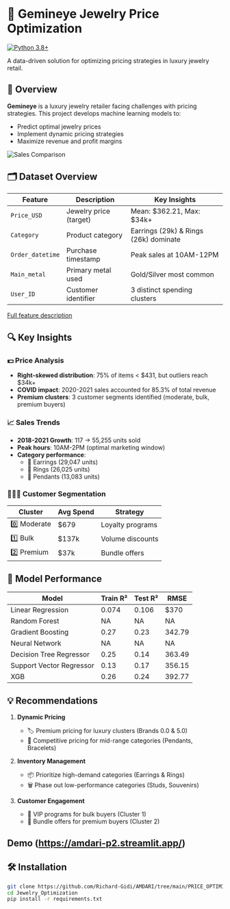 # 💎 Gemineye Jewelry Price Optimization

[![Python 3.8+](https://img.shields.io/badge/Python-3.8%2B-blue.svg)](https://www.python.org/)

A data-driven solution for optimizing pricing strategies in luxury jewelry retail.

## 📖 Overview
**Gemineye** is a luxury jewelry retailer facing challenges with pricing strategies. This project develops machine learning models to:
- Predict optimal jewelry prices
- Implement dynamic pricing strategies
- Maximize revenue and profit margins

![Sales Comparison](https://via.placeholder.com/600x300?text=Sales+Trend+Visualization)

## 🗂️ Dataset Overview
| Feature | Description | Key Insights |
|---------|-------------|--------------|
| `Price_USD` | Jewelry price (target) | Mean: $362.21, Max: $34k+ |
| `Category` | Product category | Earrings (29k) & Rings (26k) dominate |
| `Order_datetime` | Purchase timestamp | Peak sales at 10AM-12PM |
| `Main_metal` | Primary metal used | Gold/Silver most common |
| `User_ID` | Customer identifier | 3 distinct spending clusters |

[Full feature description](#dataset-details)

## 🔍 Key Insights

### 💵 Price Analysis
- **Right-skewed distribution**: 75% of items < $431, but outliers reach $34k+
- **COVID impact**: 2020-2021 sales accounted for 85.3% of total revenue
- **Premium clusters**: 3 customer segments identified (moderate, bulk, premium buyers)

### 📈 Sales Trends
- **2018-2021 Growth**: 117 → 55,255 units sold
- **Peak hours**: 10AM-2PM (optimal marketing window)
- **Category performance**: 
  - 🥇 Earrings (29,047 units)
  - 🥈 Rings (26,025 units)
  - 🥉 Pendants (13,083 units)

### 🧑🤝🧑 Customer Segmentation
| Cluster | Avg Spend | Strategy |
|---------|-----------|----------|
| 0️⃣ Moderate | $679 | Loyalty programs |
| 1️⃣ Bulk | $137k | Volume discounts |
| 2️⃣ Premium | $37k | Bundle offers |

## 🧠 Model Performance
| Model | Train R² | Test R² | RMSE |
|-------|----------|---------|------|
| Linear Regression | 0.074 | 0.106 | $370 |
| Random Forest | NA | NA | NA |
| Gradient Boosting | 0.27| 0.23| 342.79 |
| Neural Network |NA | NA | NA |
| Decision Tree Regressor |0.25 | 0.14| 363.49 |
| Support Vector Regressor |0.13 | 0.17| 356.15 |
| XGB |0.26 | 0.24| 392.77 |

## 💡 Recommendations
1. **Dynamic Pricing**
   - 🏷️ Premium pricing for luxury clusters (Brands 0.0 & 5.0)
   - 🎯 Competitive pricing for mid-range categories (Pendants, Bracelets)

2. **Inventory Management**
   - 📦 Prioritize high-demand categories (Earrings & Rings)
   - 🗑️ Phase out low-performance categories (Studs, Souvenirs)

3. **Customer Engagement**
   - 💎 VIP programs for bulk buyers (Cluster 1)
   - 🎁 Bundle offers for premium buyers (Cluster 2)
  
## Demo (https://amdari-p2.streamlit.app/)

## 🛠️ Installation
```bash
git clone https://github.com/Richard-Gidi/AMDARI/tree/main/PRICE_OPTIMIZATION
cd Jewelry_Optimization
pip install -r requirements.txt
